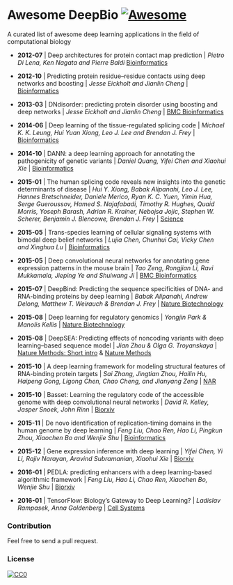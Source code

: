 # Awesome DeepBio [![Awesome](https://cdn.rawgit.com/sindresorhus/awesome/d7305f38d29fed78fa85652e3a63e154dd8e8829/media/badge.svg)](https://github.com/gokceneraslan/awesome-deepbio)

A curated list of awesome deep learning applications in the field of computational biology


- **2012-07** | Deep architectures for protein contact map prediction | *Pietro Di Lena, Ken Nagata and Pierre Baldi* [Bioinformatics](https://dx.doi.org/10.1093/bioinformatics/bts475)

- **2012-10** | Predicting protein residue–residue contacts using deep networks and boosting | *Jesse Eickholt and Jianlin Cheng* | [Bioinformatics](https://dx.doi.org/10.1093/bioinformatics/bts598)

- **2013-03** | DNdisorder: predicting protein disorder using boosting and deep networks | *Jesse Eickholt and Jianlin Cheng* | [BMC Bioinformatics](https://dx.doi.org/10.1186/1471-2105-14-88)

- **2014-06** | Deep learning of the tissue-regulated splicing code | *Michael K. K. Leung, Hui Yuan Xiong, Leo J. Lee and Brendan J. Frey* | [Bioinformatics](https://dx.doi.org/10.1093/bioinformatics/btu277)

- **2014-10** | DANN: a deep learning approach for annotating the pathogenicity of genetic variants  | *Daniel Quang, Yifei Chen and Xiaohui Xie* | [Bioinformatics](https://dx.doi.org/10.1093/bioinformatics/btu703)

- **2015-01** | The human splicing code reveals new insights into the genetic determinants of disease  | *Hui Y. Xiong, Babak Alipanahi, Leo J. Lee, Hannes Bretschneider, Daniele Merico, Ryan K. C. Yuen, Yimin Hua, Serge Gueroussov, Hamed S. Najafabadi, Timothy R. Hughes, Quaid Morris, Yoseph Barash, Adrian R. Krainer, Nebojsa Jojic, Stephen W. Scherer, Benjamin J. Blencowe, Brendan J. Frey* | [Science](https://dx.doi.org/10.1126/science.1254806)

- **2015-05** | Trans-species learning of cellular signaling systems with bimodal deep belief networks | *Lujia Chen, Chunhui Cai, Vicky Chen and Xinghua Lu* | [Bioinformatics](https://dx.doi.org/10.1093/bioinformatics/btv315)

- **2015-05** | Deep convolutional neural networks for annotating gene expression patterns in the mouse brain | *Tao Zeng, Rongjian Li, Ravi Mukkamala, Jieping Ye and Shuiwang Ji* | [BMC Bioinformatics](https://dx.doi.org/10.1186/s12859-015-0553-9)

- **2015-07** | DeepBind: Predicting the sequence specificities of DNA- and RNA-binding proteins by deep learning | *Babak Alipanahi,	 Andrew Delong,	Matthew T. Weirauch & Brendan J. Frey* | [Nature Biotechnology](https://dx.doi.org/10.1038/nbt.3300)

- **2015-08** | Deep learning for regulatory genomics | *Yongjin Park & Manolis Kellis* | [Nature Biotechnology](https://dx.doi.org/10.1038/nbt.3313)

- **2015-08** | DeepSEA: Predicting effects of noncoding variants with deep learning–based sequence model | *Jian Zhou & Olga G. Troyanskaya* | [Nature Methods: Short intro](https://dx.doi.org/10.1038/nmeth.3604) & [Nature Methods](https://dx.doi.org/10.1038/nmeth.3547)

- **2015-10** | A deep learning framework for modeling structural features of RNA-binding protein targets | *Sai Zhang, Jingtian Zhou, Hailin Hu, Haipeng Gong, Ligong Chen, Chao Cheng, and Jianyang Zeng* | [NAR](https://dx.doi.org/10.1093/nar/gkv1025)

- **2015-10** | Basset: Learning the regulatory code of the accessible genome with deep convolutional neural networks | *David R. Kelley, Jasper Snoek, John Rinn* | [Biorxiv](https://dx.doi.org/10.1101/028399)

- **2015-11** | De novo identification of replication-timing domains in the human genome by deep learning | *Feng Liu, Chao Ren, Hao Li, Pingkun Zhou, Xiaochen Bo and Wenjie Shu* | [Bioinformatics](https://dx.doi.org/10.1093/bioinformatics/btv643)

- **2015-12** | Gene expression inference with deep learning | *Yifei Chen, Yi Li, Rajiv Narayan, Aravind Subramanian, Xiaohui Xie* | [Biorxiv](https://dx.doi.org/10.1101/034421)

- **2016-01** | PEDLA: predicting enhancers with a deep learning-based algorithmic framework | *Feng Liu, Hao Li, Chao Ren, Xiaochen Bo, Wenjie Shu* | [Biorxiv](https://dx.doi.org/10.1101/036129)

- **2016-01** | TensorFlow: Biology’s Gateway to Deep Learning? | *Ladislav Rampasek, Anna Goldenberg* | [Cell Systems](https://dx.doi.org/10.1016/j.cels.2016.01.009)

### Contribution

Feel free to send a pull request.

### License

[![CC0](http://i.creativecommons.org/p/zero/1.0/88x31.png)](http://creativecommons.org/publicdomain/zero/1.0/)

